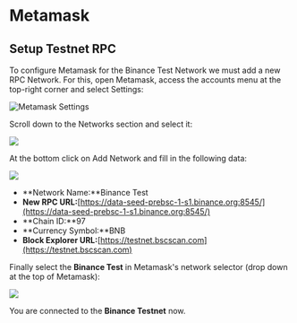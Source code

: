 # Metamask

## Setup Testnet RPC

To configure Metamask for the Binance Test Network we must add a new RPC Network. For this, open Metamask, access the accounts menu at the top-right corner and select Settings:

![Metamask Settings](https://testnet.anthillhq.com/static/media/MetamaskSettings.7b078967.png)

Scroll down to the Networks section and select it:

![](https://testnet.anthillhq.com/static/media/MetamaskNetworks.69e403f5.png)

At the bottom click on Add Network and fill in the following data:

![](https://testnet.anthillhq.com/static/media/MetamaskRPCSettings.d28fc508.png)

* **Network Name:**Binance Test
* **New RPC URL:**[https://data-seed-prebsc-1-s1.binance.org:8545/](https://data-seed-prebsc-1-s1.binance.org:8545/)
* **Chain ID:**97
* **Currency Symbol:**BNB
* **Block Explorer URL:**[https://testnet.bscscan.com](https://testnet.bscscan.com)

Finally select the **Binance Test** in Metamask's network selector \(drop down at the top of Metamask\):

![](https://testnet.anthillhq.com/static/media/MetamaskSelectNetwork.31b887a5.png)

You are connected to the **Binance Testnet** now.

